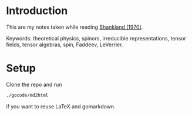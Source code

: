 # Introduction

This are my notes taken while reading [Shankland (1970)](https://aapt.scitation.org/doi/10.1119/1.1976018).

Keywords: theoretical physics, spinors, irreducible representations, tensor fields, tensor algebras, spin, Faddeev, LeVerrier. 

# Setup

Clone the repo and run

```bash
./gocode/md2html
```

if you want to reuse LaTeX and gomarkdown.
